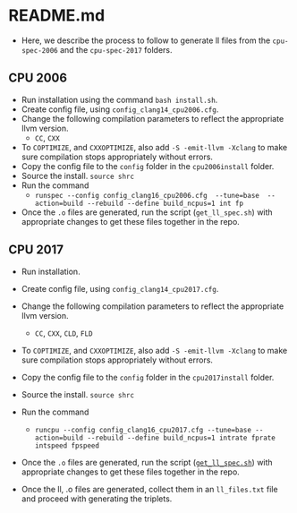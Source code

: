 # README.md

- Here, we describe the process to follow to generate ll files from the `cpu-spec-2006` and the `cpu-spec-2017` folders.

## CPU 2006

- Run installation using the command `bash install.sh`.
- Create config file, using `config_clang14_cpu2006.cfg`. 
- Change the following compilation parameters to reflect the appropriate llvm version.
  - `CC`, `CXX`
- To `COPTIMIZE`, and `CXXOPTIMIZE`, also add `-S -emit-llvm -Xclang` to make sure compilation stops appropriately without errors.
- Copy the config file to the `config` folder in the `cpu2006install` folder.
- Source the install. `source shrc`
- Run the command
  - `runspec --config config_clang16_cpu2006.cfg  --tune=base  --action=build --rebuild --define build_ncpus=1 int fp`
- Once the `.o` files are generated, run the script (`get_ll_spec.sh`) with appropriate changes to get these files together in the repo.

## CPU 2017

- Run installation.
- Create config file, using `config_clang14_cpu2017.cfg`.
- Change the following compilation parameters to reflect the appropriate llvm version.
  - `CC`, `CXX`, `CLD`, `FLD`
- To `COPTIMIZE`, and `CXXOPTIMIZE`, also add `-S -emit-llvm -Xclang` to make sure compilation stops appropriately without errors.
- Copy the config file to the `config` folder in the `cpu2017install` folder.
- Source the install. `source shrc`
- Run the command
  - `runcpu --config config_clang16_cpu2017.cfg --tune=base --action=build --rebuild --define build_ncpus=1 intrate fprate intspeed fpspeed`

- Once the `.o` files are generated, run the script ([`get_ll_spec.sh`](https://github.com/IITH-Compilers/IR2Vec-Version-Upgrade-Checks/blob/main/collect_ir/spec/get_ll_SPEC.sh)) with appropriate changes to get these files together in the repo.
- Once the ll, .o files are generated, collect them in an `ll_files.txt` file and proceed with generating the triplets.
